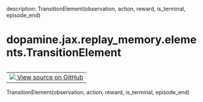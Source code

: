 description: TransitionElement(observation, action, reward, is_terminal, episode_end)

<div itemscope itemtype="http://developers.google.com/ReferenceObject">
<meta itemprop="name" content="dopamine.jax.replay_memory.elements.TransitionElement" />
<meta itemprop="path" content="Stable" />
</div>

# dopamine.jax.replay_memory.elements.TransitionElement

<!-- Insert buttons and diff -->

<table class="tfo-notebook-buttons tfo-api nocontent" align="left">
<td>
  <a target="_blank" href="https://github.com/google/dopamine/tree/master/dopamine/jax/replay_memory/elements.py#L27-L32">
    <img src="https://www.tensorflow.org/images/GitHub-Mark-32px.png" />
    View source on GitHub
  </a>
</td>
</table>



TransitionElement(observation, action, reward, is_terminal, episode_end)

<!-- Placeholder for "Used in" -->


